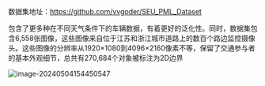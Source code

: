 数据集地址：https://github.com/vvgoder/SEU_PML_Dataset

包含了更多种在不同天气条件下的车辆数据，有着更好的泛化性。同时，数据集包含6,558张图像，这些图像来自位于江苏和浙江城市道路上的数百个路边监控摄像头。这些图像的分辨率从1920×1080到4096×2160像素不等，保留了交通参与者的基本外观细节，总共有270,684个对象被标注为2D边界



![image-20240504154450547](C:\Users\81543\AppData\Roaming\Typora\typora-user-images\image-20240504154450547.png)